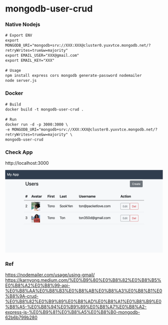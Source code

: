 # mongodb-user-crud

### Native Nodejs
```
# Export ENV
export MONGODB_URI="mongodb+srv://XXX:XXX@cluster0.yuxvtce.mongodb.net/?retryWrites=true&w=majority"
export EMAIL_USER="XXX@gmail.com"
export EMAIL_KEY="XXX"

# Usage
npm install express cors mongodb generate-password nodemailer 
node server.js
```

### Docker
```
# Build
docker build -t mongodb-user-crud .

# Run
docker run -d -p 3000:3000 \
-e MONGODB_URI="mongodb+srv://XXX:XXX@cluster0.yuxvtce.mongodb.net/?retryWrites=true&w=majority" \
mongodb-user-crud

```

### Check App
http://localhost:3000

![mongodb-express-crud](images/mongodb-express-crud.png)


### Ref
https://nodemailer.com/usage/using-gmail/
https://karnyong.medium.com/%E0%B9%80%E0%B8%82%E0%B8%B5%E0%B8%A2%E0%B8%99-api-%E0%B8%AA%E0%B8%B3%E0%B8%AB%E0%B8%A3%E0%B8%B1%E0%B8%9A-crud-%E0%B8%82%E0%B9%89%E0%B8%AD%E0%B8%A1%E0%B8%B9%E0%B8%A5-%E0%B8%94%E0%B9%89%E0%B8%A7%E0%B8%A2-express-js-%E0%B9%81%E0%B8%A5%E0%B8%B0-mongodb-62b6b799b280